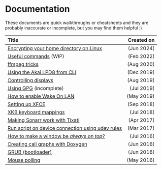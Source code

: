 # Documentation

These documents are quick walkthroughs or cheatsheets and they are probably inaccurate or incomplete, but you may find them helpful :)

| **Title**                                                           | **Created on** |
| :------------------------------------------------------------------ | -------------: |
| [Encrypting your home directory on Linux](./encrypted-home.md)      |     (Jun 2024) |
| [Useful commands](./useful-commands.md) (WIP)                       |     (Feb 2022) |
| [ffmpeg tricks](./ffmpeg-tricks.md)                                 |     (Aug 2020) |
| [Using the Akai LPD8 from CLI](./lpd8.md)                           |     (Dec 2019) |
| [Controlling displays](./brightness-control.md)                     |     (Aug 2019) |
| [Using GPG](./using-gpg.md) (incomplete)                            |     (Jul 2019) |
| [How to enable Wake On LAN](./enable-wol.md)                        |     (May 2019) |
| [Setting up XFCE](./xfce.md)                                        |     (Sep 2018) |
| [XKB keyboard mappings](./xkb.md)                                   |     (Jul 2018) |
| [Making Sonarr work with Tixati](./sonarr-with-tixati.md)           |     (Apr 2017) |
| [Run script on device connection using udev rules](./udev-rules.md) |     (Mar 2017) |
| [How to make a window be _always on top_?](./always-on-top.md)      |     (Jul 2016) |
| [Creating call graphs with Doxygen](./doxygen-call-graphs.md)       |     (Jun 2016) |
| [GRUB (bootloader)](./grub-customization.md)                        |     (Jun 2016) |
| [Mouse polling](mouse-polling.md)                                   |     (May 2016) |
